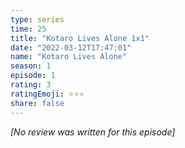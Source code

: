 ```yaml
---
type: series
time: 25
title: "Kotaro Lives Alone 1x1"
date: "2022-03-12T17:47:01"
name: "Kotaro Lives Alone"
season: 1
episode: 1
rating: 3
ratingEmoji: ⭐️⭐️⭐️
share: false
---
```


*[No review was written for this episode]*
